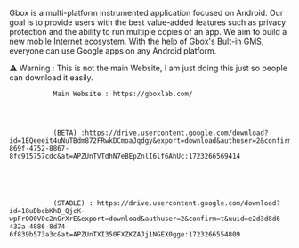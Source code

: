 Gbox is a multi-platform instrumented application focused on Android. Our goal is to provide users with the best value-added features such as privacy protection and the ability to run multiple copies of an app. We aim to build a new mobile Internet ecosystem. With the help of Gbox's Bult-in GMS, everyone can use Google apps on any Android platform.

⚠ Warning : This is not the main Website, I am just doing this just so people can download it easily.


               Main Website : https://gboxlab.com/




               (BETA) :https://drive.usercontent.google.com/download?id=1EQeeeit4uNuTBdm872FRwkDCmoaJqdgy&export=download&authuser=2&confirm=t&uuid=2cb38f36-869f-4752-8867-8fc915757cdc&at=APZUnTVTdhN7eBEpZnlI6lf6AhUc:1723266569414





               (STABLE) : https://drive.usercontent.google.com/download?id=18uDbcbKhD_QjcK-wpFrOO0VOc2nGrXrE&export=download&authuser=2&confirm=t&uuid=e2d3d8d6-432a-4886-8d74-6f839b573a3c&at=APZUnTXI350FXZKZAJj1NGEX0gge:1723266554809
